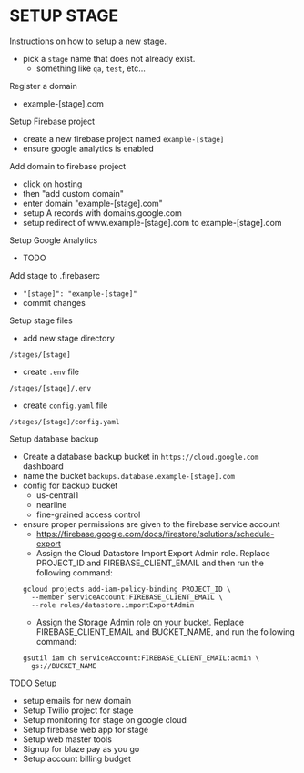 # SETUP STAGE

Instructions on how to setup a new stage.

- pick a `stage` name that does not already exist.
  - something like `qa`, `test`, etc...

Register a domain 
- example-[stage].com


Setup Firebase project
- create a new firebase project named `example-[stage]`
- ensure google analytics is enabled

Add domain to firebase project
- click on hosting
- then "add custom domain"
- enter domain "example-[stage].com"
- setup A records with domains.google.com
- setup redirect of www.example-[stage].com to example-[stage].com

Setup Google Analytics
- TODO

Add stage to .firebaserc
- `"[stage]": "example-[stage]"`
- commit changes 

Setup stage files
- add new stage directory
```
/stages/[stage]
```
- create `.env` file
```
/stages/[stage]/.env
```
- create `config.yaml` file
```
/stages/[stage]/config.yaml
```

Setup database backup
- Create a database backup bucket in `https://cloud.google.com` dashboard
- name the bucket `backups.database.example-[stage].com`
- config for backup bucket
  - us-central1
  - nearline
  - fine-grained access control
- ensure proper permissions are given to the firebase service account
  - https://firebase.google.com/docs/firestore/solutions/schedule-export
  - Assign the Cloud Datastore Import Export Admin role. Replace PROJECT_ID and
    FIREBASE_CLIENT_EMAIL and then
    run the following command:
  ```
  gcloud projects add-iam-policy-binding PROJECT_ID \
    --member serviceAccount:FIREBASE_CLIENT_EMAIL \
    --role roles/datastore.importExportAdmin
  ```
  - Assign the Storage Admin role on your bucket. Replace FIREBASE_CLIENT_EMAIL and
    BUCKET_NAME, and run the following command:
  ```
  gsutil iam ch serviceAccount:FIREBASE_CLIENT_EMAIL:admin \
    gs://BUCKET_NAME
  ```

TODO Setup   
- setup emails for new domain
- Setup Twilio project for stage
- Setup monitoring for stage on google cloud
- Setup firebase web app for stage
- Setup web master tools
- Signup for blaze pay as you go
- Setup account billing budget
